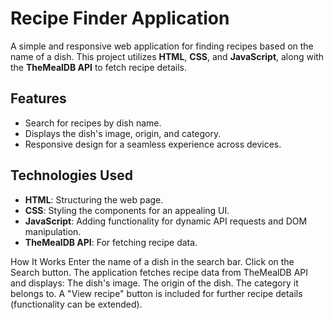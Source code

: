 # Recipe Finder Application

A simple and responsive web application for finding recipes based on the name of a dish. This project utilizes **HTML**, **CSS**, and **JavaScript**, along with the **TheMealDB API** to fetch recipe details.

## Features

- Search for recipes by dish name.
- Displays the dish's image, origin, and category.
- Responsive design for a seamless experience across devices.

## Technologies Used

- **HTML**: Structuring the web page.
- **CSS**: Styling the components for an appealing UI.
- **JavaScript**: Adding functionality for dynamic API requests and DOM manipulation.
- **TheMealDB API**: For fetching recipe data.

How It Works
Enter the name of a dish in the search bar.
Click on the Search button.
The application fetches recipe data from TheMealDB API and displays:
The dish's image.
The origin of the dish.
The category it belongs to.
A "View recipe" button is included for further recipe details (functionality can be extended).




